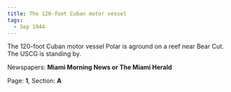 ```yaml
---  
title: The 120-foot Cuban motor vessel  
tags:  
  - Sep 1944  
---  
```

  
The 120-foot Cuban motor vessel Polar is aground on a reef near Bear Cut. The USCG is standing by.  
  
Newspapers: **Miami Morning News or The Miami Herald**  
  
Page: **1**, Section: **A** 
